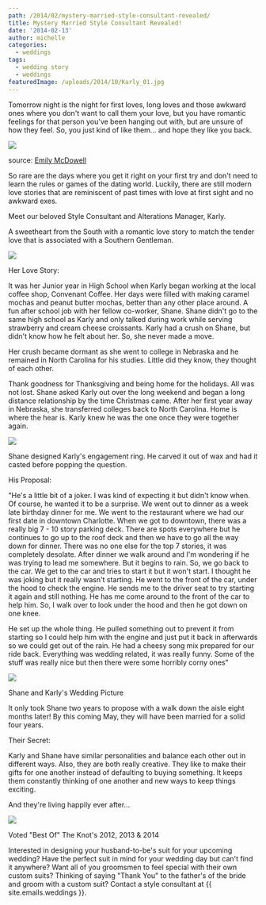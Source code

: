 ```yaml
---
path: /2014/02/mystery-married-style-consultant-revealed/
title: Mystery Married Style Consultant Revealed!
date: '2014-02-13'
author: michelle
categories:
  - weddings
tags:
  - wedding story
  - weddings
featuredImage: /uploads/2014/10/Karly_01.jpg
---
```

Tomorrow night is the night for first loves, long loves and those awkward ones where you don't want to call them your love, but you have romantic feelings for that person you've been hanging out with, but are unsure of how they feel. So, you just kind of like them... and hope they like you back.

[![](http://4.bp.blogspot.com/-3AOeoxHPMEk/Uvz02rGF-AI/AAAAAAAABLI/84CHc1w7etw/s1600/o-VDAY-CARD-THING-570.jpg)](http://4.bp.blogspot.com/-3AOeoxHPMEk/Uvz02rGF-AI/AAAAAAAABLI/84CHc1w7etw/s1600/o-VDAY-CARD-THING-570.jpg)

source: [Emily McDowell](http://www.emilymcdowell.com/)

So rare are the days where you get it right on your first try and don't need to learn the rules or games of the dating world. Luckily, there are still modern love stories that are reminiscent of past times with love at first sight and no awkward exes.

Meet our beloved Style Consultant and Alterations Manager, Karly.

A sweetheart from the South with a romantic love story to match the tender love that is associated with a Southern Gentleman.

[![](http://1.bp.blogspot.com/-WVF0YnXEfxg/Uv0qnaDQV_I/AAAAAAAABLo/pvX4059woRA/s1600/karly_02.jpg)](http://1.bp.blogspot.com/-WVF0YnXEfxg/Uv0qnaDQV_I/AAAAAAAABLo/pvX4059woRA/s1600/karly_02.jpg)

Her Love Story:

It was her Junior year in High School when Karly began working at the local coffee shop, Convenant Coffee. Her days were filled with making caramel mochas and peanut butter mochas, better than any other place around. A fun after school job with her fellow co-worker, Shane. Shane didn't go to the same high school as Karly and only talked during work while serving strawberry and cream cheese croissants. Karly had a crush on Shane, but didn't know how he felt about her. So, she never made a move.

Her crush became dormant as she went to college in Nebraska and he remained in North Carolina for his studies. Little did they know, they thought of each other.

Thank goodness for Thanksgiving and being home for the holidays. All was not lost. Shane asked Karly out over the long weekend and began a long distance relationship by the time Christmas came. After her first year away in Nebraska, she transferred colleges back to North Carolina. Home is where the hear is. Karly knew he was the one once they were together again.

[![](http://3.bp.blogspot.com/-TCkm3vEHuDc/Uv0nKFItyFI/AAAAAAAABLU/ObvfLLuBmI4/s1600/Karly_01.jpg)](http://3.bp.blogspot.com/-TCkm3vEHuDc/Uv0nKFItyFI/AAAAAAAABLU/ObvfLLuBmI4/s1600/Karly_01.jpg)

Shane designed Karly's engagement ring. He carved it out of wax and had it casted before popping the question.

His Proposal:

"He's a little bit of a joker. I was kind of expecting it but didn't know when. Of course, he wanted it to be a surprise. We went out to dinner as a week late birthday dinner for me. We went to the restaurant where we had our first date in downtown Charlotte. When we got to downtown, there was a really big 7 - 10 story parking deck. There are spots everywhere but he continues to go up to the roof deck and then we have to go all the way down for dinner. There was no one else for the top 7 stories, it was completely desolate. After dinner we walk around and I'm wondering if he was trying to lead me somewhere. But it begins to rain. So, we go back to the car. We get to the car and tries to start it but it won't start. I thought he was joking but it really wasn't starting. He went to the front of the car, under the hood to check the engine. He sends me to the driver seat to try starting it again and still nothing. He has me come around to the front of the car to help him. So, I walk over to look under the hood and then he got down on one knee.

He set up the whole thing. He pulled something out to prevent it from starting so I could help him with the engine and just put it back in afterwards so we could get out of the rain. He had a cheesy song mix prepared for our ride back. Everything was wedding related, it was really funny. Some of the stuff was really nice but then there were some horribly corny ones"

[![](http://2.bp.blogspot.com/-JkjpUvZUS2k/Uv0rlvAXwMI/AAAAAAAABL0/WJd3sP5eyR0/s1600/Karly_03.jpg)](http://2.bp.blogspot.com/-JkjpUvZUS2k/Uv0rlvAXwMI/AAAAAAAABL0/WJd3sP5eyR0/s1600/Karly_03.jpg)

Shane and Karly's Wedding Picture

It only took Shane two years to propose with a walk down the aisle eight months later! By this coming May, they will have been married for a solid four years.

Their Secret:

Karly and Shane have similar personalities and balance each other out in different ways. Also, they are both really creative. They like to make their gifts for one another instead of defaulting to buying something. It keeps them constantly thinking of one another and new ways to keep things exciting.

And they're living happily ever after...

[![](http://4.bp.blogspot.com/-QCcieQAGByU/Uv0tdICeQBI/AAAAAAAABMA/flw1K_Vbosg/s1600/Knot-best-of-weddings-logo-2014.jpg)](http://4.bp.blogspot.com/-QCcieQAGByU/Uv0tdICeQBI/AAAAAAAABMA/flw1K_Vbosg/s1600/Knot-best-of-weddings-logo-2014.jpg)

Voted "Best Of" The Knot's 2012, 2013 & 2014

Interested in designing your husband-to-be's suit for your upcoming wedding? Have the perfect suit in mind for your wedding day but can't find it anywhere? Want all of you groomsmen to feel special with their own custom suits? Thinking of saying "Thank You" to the father's of the bride and groom with a custom suit? Contact a style consultant at {{ site.emails.weddings }}.